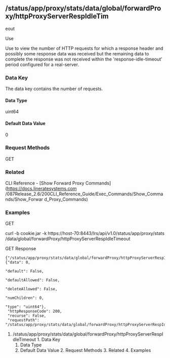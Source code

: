 ## /status/app/proxy/stats/data/global/forwardProxy/httpProxyServerRespIdleTim
eout

Use

Use to view the number of HTTP requests for which a response header and
possibly some response data was received but the remaining data to complete
the response was not received within the 'response-idle-timeout' period
configured for a real-server.

### Data Key

The data key contains the number of requests.

#### Data Type

uint64

#### Default Data Value

0

### Request Methods

GET

### Related

CLI Reference - [Show Forward Proxy Commands](https://docs.lineratesystems.com
/087Release_2.6/200CLI_Reference_Guide/Exec_Commands/Show_Commands/Show_Forwar
d_Proxy_Commands)

### Examples

GET

curl -b cookie.jar -k https://host-70:8443/lrs/api/v1.0/status/app/proxy/stats
/data/global/forwardProxy/httpProxyServerRespIdleTimeout

GET Response

    
    {"/status/app/proxy/stats/data/global/forwardProxy/httpProxyServerRespIdleTimeout": {"data": 0,
                                                                                          "default": False,
                                                                                          "defaultAllowed": False,
                                                                                          "deleteAllowed": False,
                                                                                          "numChildren": 0,
                                                                                          "type": "uint64"},
     "httpResponseCode": 200,
     "recurse": False,
     "requestPath": "/status/app/proxy/stats/data/global/forwardProxy/httpProxyServerRespIdleTimeout"}
    

  1. /status/app/proxy/stats/data/global/forwardProxy/httpProxyServerRespIdleTimeout
    1. Data Key
      1. Data Type
      2. Default Data Value
    2. Request Methods
    3. Related
    4. Examples

